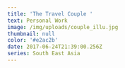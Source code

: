 ```yaml
---
title: 'The Travel Couple '
text: Personal Work
image: /img/uploads/couple_illu.jpg
thumbnail: null
color: '#e2ac2b'
date: 2017-06-24T21:39:00.256Z
series: South East Asia
---
```


